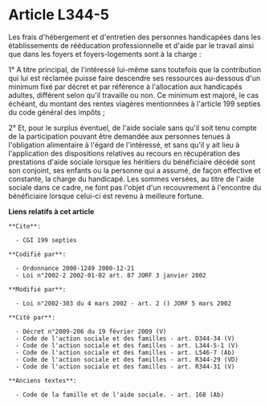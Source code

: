 # Article L344-5

Les frais d'hébergement et d'entretien des personnes handicapées dans les établissements de rééducation professionnelle et
d'aide par le travail ainsi que dans les foyers et foyers-logements sont à la charge :

1° A titre principal, de l'intéressé lui-même sans toutefois que la contribution qui lui est réclamée puisse faire descendre
ses ressources au-dessous d'un minimum fixé par décret et par référence à l'allocation aux handicapés adultes, différent
selon qu'il travaille ou non. Ce minimum est majoré, le cas échéant, du montant des rentes viagères mentionnées à l'article
199 septies du code général des impôts ;

2° Et, pour le surplus éventuel, de l'aide sociale sans qu'il soit tenu compte de la participation pouvant être demandée aux
personnes tenues à l'obligation alimentaire à l'égard de l'intéressé, et sans qu'il y ait lieu à l'application des
dispositions relatives au recours en récupération des prestations d'aide sociale lorsque les héritiers du bénéficiaire décédé
sont son conjoint, ses enfants ou la personne qui a assumé, de façon effective et constante, la charge du handicapé. Les
sommes versées, au titre de l'aide sociale dans ce cadre, ne font pas l'objet d'un recouvrement à l'encontre du bénéficiaire
lorsque celui-ci est revenu à meilleure fortune.

**Liens relatifs à cet article**

	**Cite**:

	  - CGI 199 septies

	**Codifié par**:

	  - Ordonnance 2000-1249 2000-12-21
	  - Loi n°2002-2 2002-01-02 art. 87 JORF 3 janvier 2002

	**Modifié par**:

	  - Loi n°2002-303 du 4 mars 2002 - art. 2 () JORF 5 mars 2002

	**Cité par**:

	  - Décret n°2009-206 du 19 février 2009 (V)
	  - Code de l'action sociale et des familles - art. D344-34 (V)
	  - Code de l'action sociale et des familles - art. L344-5-1 (V)
	  - Code de l'action sociale et des familles - art. L546-7 (Ab)
	  - Code de l'action sociale et des familles - art. R344-29 (VD)
	  - Code de l'action sociale et des familles - art. R344-31 (V)

	**Anciens textes**:

	  - Code de la famille et de l'aide sociale. - art. 168 (Ab)
